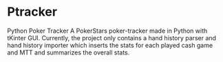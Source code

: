 # Ptracker
Python Poker Tracker
A PokerStars poker-tracker made in Python with tKinter GUI. Currently, the project only contains a hand history parser and hand history importer which inserts the stats for each played cash game and MTT and summarizes the overall stats.
